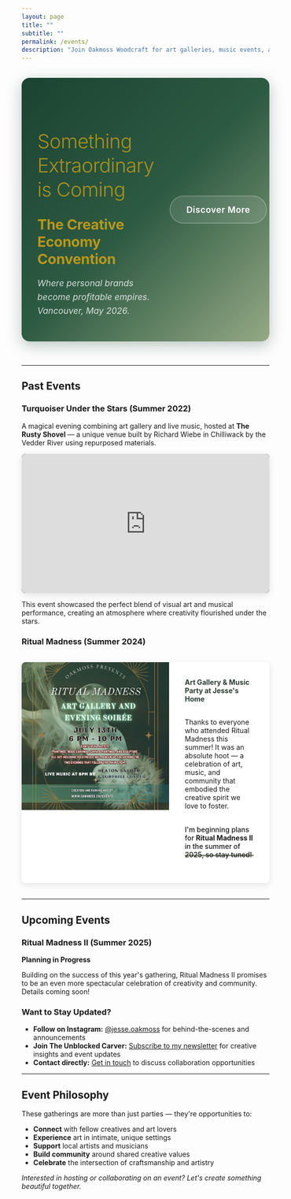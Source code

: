 ```yaml
---
layout: page
title: ""
subtitle: ""
permalink: /events/
description: "Join Oakmoss Woodcraft for art galleries, music events, and creative gatherings in the Fraser Valley. Discover past events and upcoming collaborations."
---
```


<div class="convention-banner">
  <div class="banner-content">
    <div class="banner-text">
      <h3 class="banner-title" style="color: #B7971B;">Something Extraordinary is Coming</h3>
      <p class="banner-subtitle">The Creative Economy Convention</p>
      <p class="banner-description">Where personal brands become profitable empires. Vancouver, May 2026.</p>
    </div>
    <div class="banner-cta">
      <a href="/convention/" class="banner-button">Discover More</a>
    </div>
  </div>
</div>

---

## Past Events

### Turquoiser Under the Stars (Summer 2022)

A magical evening combining art gallery and live music, hosted at **The Rusty Shovel** — a unique venue built by Richard Wiebe in Chilliwack by the Vedder River using repurposed materials.

<div class="video-container mb-3">
  <iframe width="560" height="315" src="https://www.youtube.com/embed/WBm4qGubn70?si=sbpkYASROiAm5QWL" title="Turquoiser Under the Stars" frameborder="0" allow="accelerometer; autoplay; clipboard-write; encrypted-media; gyroscope; picture-in-picture; web-share" referrerpolicy="strict-origin-when-cross-origin" allowfullscreen></iframe>
</div>

This event showcased the perfect blend of visual art and musical performance, creating an atmosphere where creativity flourished under the stars.

### Ritual Madness (Summer 2024)

<div class="event-card">
  <div class="event-image">
    <img src="/assets/images/ritual.jpeg" alt="Ritual Madness event gathering" loading="lazy">
  </div>
  <div class="event-content">
    <h4>Art Gallery & Music Party at Jesse's Home</h4>
    <p>Thanks to everyone who attended Ritual Madness this summer! It was an absolute hoot — a celebration of art, music, and community that embodied the creative spirit we love to foster.</p>
    <p class="highlight">I'm beginning plans for <strong>Ritual Madness II</strong> in the summer of 2025, so stay tuned!</p>
  </div>
</div>

---

## Upcoming Events

### Ritual Madness II (Summer 2025)

**Planning in Progress**

Building on the success of this year's gathering, Ritual Madness II promises to be an even more spectacular celebration of creativity and community. Details coming soon!

### Want to Stay Updated?

- **Follow on Instagram:** [@jesse.oakmoss](https://www.instagram.com/jesse.oakmoss/) for behind-the-scenes and announcements
- **Join The Unblocked Carver:** [Subscribe to my newsletter](/unblockedcarver/) for creative insights and event updates
- **Contact directly:** [Get in touch](/contact/) to discuss collaboration opportunities

---

## Event Philosophy

These gatherings are more than just parties — they're opportunities to:
- **Connect** with fellow creatives and art lovers
- **Experience** art in intimate, unique settings
- **Support** local artists and musicians
- **Build community** around shared creative values
- **Celebrate** the intersection of craftsmanship and artistry

*Interested in hosting or collaborating on an event? Let's create something beautiful together.*

<style>
.convention-banner {
  background: linear-gradient(135deg, #1B4332 0%, #2D5A42 50%, #95A985 100%);
  border-radius: 16px;
  margin: 2rem 0 3rem 0;
  padding: 3rem 2rem;
  position: relative;
  overflow: hidden;
  box-shadow: 0 8px 30px rgba(27, 67, 50, 0.3);
}

.convention-banner::before {
  content: '';
  position: absolute;
  top: 0;
  left: 0;
  right: 0;
  bottom: 0;
  background: url('data:image/svg+xml,<svg xmlns="http://www.w3.org/2000/svg" viewBox="0 0 100 100"><defs><pattern id="grain" width="100" height="100" patternUnits="userSpaceOnUse"><circle cx="25" cy="25" r="0.5" fill="rgba(255,255,255,0.1)"/><circle cx="75" cy="75" r="0.3" fill="rgba(255,255,255,0.05)"/></pattern></defs><rect width="100" height="100" fill="url(%23grain)"/></svg>');
  opacity: 0.1;
  pointer-events: none;
}

.banner-content {
  display: flex;
  justify-content: space-between;
  align-items: center;
  max-width: 1000px;
  margin: 0 auto;
  position: relative;
  z-index: 1;
}

.banner-text {
  flex: 1;
  color: #fff;
}

.banner-title {
  font-size: 2.5rem;
  font-weight: 300;
  margin-bottom: 0.5rem;
  letter-spacing: -0.02em;
  opacity: 0.9;
}

.banner-subtitle {
  font-size: 1.8rem;
  font-weight: 700;
  margin-bottom: 1rem;
  color: #B7971B;
  letter-spacing: -0.01em;
}

.banner-description {
  font-size: 1.1rem;
  opacity: 0.8;
  line-height: 1.6;
  margin-bottom: 0;
  font-style: italic;
}

.banner-cta {
  flex-shrink: 0;
  margin-left: 2rem;
}

.banner-button {
  display: inline-block;
  padding: 1rem 2rem;
  background: rgba(255, 255, 255, 0.1);
  color: #fff;
  text-decoration: none;
  border-radius: 50px;
  font-weight: 600;
  font-size: 1.1rem;
  border: 2px solid rgba(255, 255, 255, 0.2);
  transition: all 0.3s ease;
  backdrop-filter: blur(10px);
  letter-spacing: 0.5px;
}

.banner-button:hover {
  background: rgba(183, 151, 27, 0.9);
  border-color: rgba(183, 151, 27, 0.9);
  transform: translateY(-2px);
  box-shadow: 0 6px 20px rgba(183, 151, 27, 0.3);
  color: #fff;
}

@media (max-width: 768px) {
  .convention-banner {
    padding: 2rem 1.5rem;
  }
  
  .banner-content {
    flex-direction: column;
    text-align: center;
  }
  
  .banner-cta {
    margin-left: 0;
    margin-top: 2rem;
  }
  
  .banner-title {
    font-size: 2rem;
  }
  
  .banner-subtitle {
    font-size: 1.5rem;
  }
  
  .banner-description {
    font-size: 1rem;
  }
}

.video-container {
  position: relative;
  padding-bottom: 56.25%; /* 16:9 aspect ratio */
  height: 0;
  overflow: hidden;
  background: #000;
  border-radius: 8px;
  box-shadow: 0 4px 15px rgba(0, 0, 0, 0.1);
}

.video-container iframe {
  position: absolute;
  top: 0;
  left: 0;
  width: 100%;
  height: 100%;
  border: 0;
}

.event-card {
  background: #fff;
  border-radius: 8px;
  overflow: hidden;
  box-shadow: 0 4px 15px rgba(0, 0, 0, 0.1);
  margin: 2rem 0;
}

.event-card .event-image img {
  width: 100%;
  height: 300px;
  object-fit: cover;
}

.event-content {
  padding: 2rem;
}

.event-content h4 {
  margin-top: 0;
  margin-bottom: 1rem;
  color: #2c3e34;
}

.highlight {
  background: linear-gradient(120deg, #7a8471 0%, #7a8471 100%);
  background-repeat: no-repeat;
  background-size: 100% 0.2em;
  background-position: 0 88%;
  padding: 0.2rem 0;
  font-weight: 500;
}

@media (min-width: 768px) {
  .event-card {
    display: flex;
    align-items: stretch;
  }
  
  .event-image {
    flex: 1;
    min-width: 300px;
  }
  
  .event-content {
    flex: 1;
    display: flex;
    flex-direction: column;
    justify-content: center;
  }
  
  .event-image img {
    height: 100%;
    min-height: 250px;
  }
}
</style> 